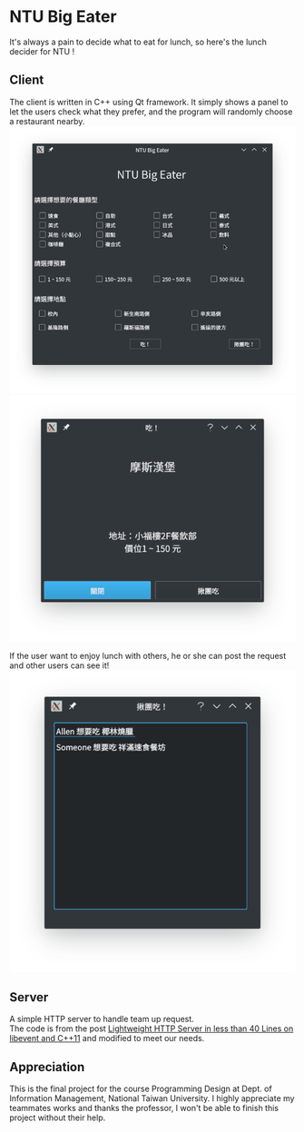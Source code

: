 # NTU Big Eater
It's always a pain to decide what to eat for lunch, so here's the lunch decider for NTU !

## Client
The client is written in C++ using Qt framework. It simply shows a panel to let the users check what they prefer, and the program will randomly choose a restaurant nearby.  
![](screenshot1.png)  
![](screenshot2.png)  
  
If the user want to enjoy lunch with others, he or she can post the request and other users can see it!
![](screenshot3.png)

## Server  
A simple HTTP server to handle team up request.  
The code is from the post [Lightweight HTTP Server in less than 40 Lines on libevent and C++11](https://kukuruku.co/post/lightweight-http-server-in-less-than-40-lines-on-libevent-and-c-11/) and modified to meet our needs.

## Appreciation
This is the final project for the course Programming Design at Dept. of Information Management, National Taiwan University. I highly appreciate my teammates works and thanks the professor, I won't be able to finish this project without their help.  